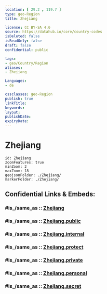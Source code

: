 ```yaml
---
location: [ 29.2 , 119.7 ] 
type: geo-Region
title: Zhejiang

license: CC BY-SA 4.0
source: https://datahub.io/core/country-codes
isDeleted: false
isReadOnly: false
draft: false
confidential: public

tags:
- geo/Country/Region
aliases:
- Zhejiang

Languages:
- de

cssclasses: geo-Region
publish: true
linkTitle: 
keywords: 
layout: 
publishDate: 
expiryDate: 
---
```


# Zhejiang

```leaflet
id: Zhejiang
zoomFeatures: true 
minZoom: 2 
maxZoom: 18
geojsonFolder: ./Zhejiang/
markerFolder: ./Zhejiang/
```


## Confidential Links & Embeds: 

### #is_/same_as :: [Zhejiang](/_Standards/Earth/Continent/Asia/Asia~East/China/provinces~China/Zhejiang.md) 

### #is_/same_as :: [Zhejiang.public](/_public/Earth/Continent/Asia/Asia~East/China/provinces~China/Zhejiang.public.md) 

### #is_/same_as :: [Zhejiang.internal](/_internal/Earth/Continent/Asia/Asia~East/China/provinces~China/Zhejiang.internal.md) 

### #is_/same_as :: [Zhejiang.protect](/_protect/Earth/Continent/Asia/Asia~East/China/provinces~China/Zhejiang.protect.md) 

### #is_/same_as :: [Zhejiang.private](/_private/Earth/Continent/Asia/Asia~East/China/provinces~China/Zhejiang.private.md) 

### #is_/same_as :: [Zhejiang.personal](/_personal/Earth/Continent/Asia/Asia~East/China/provinces~China/Zhejiang.personal.md) 

### #is_/same_as :: [Zhejiang.secret](/_secret/Earth/Continent/Asia/Asia~East/China/provinces~China/Zhejiang.secret.md)

